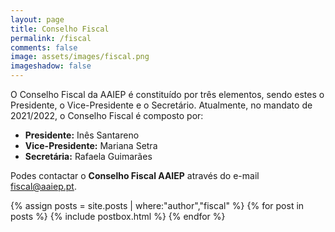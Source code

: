 ```yaml
---
layout: page
title: Conselho Fiscal
permalink: /fiscal
comments: false
image: assets/images/fiscal.png
imageshadow: false
---
```

O Conselho Fiscal da AAIEP é constituído por três elementos, sendo estes o Presidente, o Vice-Presidente e o Secretário. Atualmente, no mandato de 2021/2022, o Conselho Fiscal é composto por:

* **Presidente:** Inês Santareno
* **Vice-Presidente:** Mariana Setra
* **Secretária:** Rafaela Guimarães

Podes contactar o **Conselho Fiscal AAIEP** através do e-mail [fiscal@aaiep.pt](mailto:fiscal@aaiep.pt).

{% assign posts = site.posts | where:"author","fiscal" %}
{% for post in posts %}
  {% include postbox.html %}
{% endfor %}
